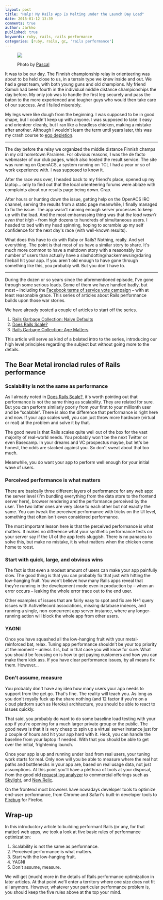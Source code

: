 ```yaml
---
layout: post
title: "Help! My Rails App Is Melting under the Launch Day Load"
date: 2015-01-12 13:39
comments: true
author: Jarkko
published: true
keywords: ruby, rails, rails performance
categories: [ruby, rails, gc, 'rails performance']
---
```


<figure markdown="1">
  <a href="https://www.flickr.com/photos/pasukaru76/4484360302">
    <img src="https://farm5.staticflickr.com/4065/4484360302_70ac4b6a8d_o_d.jpg">
  </a>

  <figcaption>
    <p>
      Photo by <a href="https://www.flickr.com/photos/pasukaru76/4484360302">Pascal</a>
    </p>
  </figcaption>
</figure>

It was to be our day. The Finnish championship relay in orienteering was about to be held close to us, in a terrain type we knew inside and out. We had a great team, with both young guns and old champions. My friend Samuli had been fourth in the individual middle distance championships the day before. My only job was to handle the first leg securely and pass the baton to the more experienced and tougher guys who would then take care of our success. And I failed miserably.

My legs were like dough from the beginning. I was supposed to be in good shape, but I couldn't keep up with anyone. I was supposed to take it easy and orienteer cleanly, but I ran like a headless chicken, making a mistake after another. Although I wouldn't learn the term until years later, this was my crash course to [ego depletion](http://en.wikipedia.org/wiki/Ego_depletion).

---

The day before the relay we organized the middle distance Finnish champs in my old hometown Parainen. For obvious reasons, I was the de facto webmaster of our club pages, which also hosted the result service. The site was running on OpenACS, a system running on TCL I had a year or so of work experience with. I was supposed to know it.

After the race was over, I headed back to my friend's place, opened up my laptop… only to find out that the local orienteering forums were ablaze with complaints about our results page being down. Crap.

After hours or hunting down the issue, getting help on the OpenACS IRC channel, serving the results from a static page meanwhile, I finally managed to fix the issue. The app wasn't running enough server processes to keep up with the load. And the most embarrassing thing was that *the load wasn't even that high* – from high dozens to hundreds of simultaneous users. I headed to bed with my head spinning, hoping to scramble up my self confidence for the next day's race (with well-known results).

What does this have to do with Ruby or Rails? Nothing, really. And yet everything. The point is that most of us have a similar story to share. It's much more common to have a meltdown story with a reasonably low number of users than actually have a slashdotting/hackernewsing/daring fireball hit your app. If you aren't old enough to have gone through something like this, you probably will. But you don't have to.

---

During the dozen or so years since the aforementioned episode, I've gone through some serious loads. Some of them we have handled badly, but most – including the [Facebook terms of service vote campaign](http://wildfireapp.blogspot.fi/2009/04/wildfire-runs-facebook-site-governance.html) – with at least reasonable grace. This series of articles about Rails performance builds upon those war stories.

We have already posted a couple of articles to start off the series.

1. [Rails Garbage Collection: Naive Defaults](/theden/rails-garbage-collection-naive-defaults/)
2. [Does Rails Scale?](/theden/does-rails-scale/)
3. [Rails Garbage Collection: Age Matters](/theden/rails-garbage-collection-age-matters/)

This article will serve as kind of a belated intro to the series, introducing our high level principles regarding the subject but without going more to the details.

## The Bear Metal ironclad rules of Rails performance

### Scalability is not the same as performance

As I already noted in [Does Rails Scale?](/theden/does-rails-scale/), it's worth pointing out that performance is not the same thing as scalability. They are related for sure. But you can perform similarly poorly from your first to your millionth user and be “scalable”. There is also the difference that performance is right here and now. If your app scales well, you can just throw more hardware (virtual or real) at the problem and solve it by that.

The good news is that Rails scales quite well out of the box for the vast majority of real-world needs. You probably won't be the next Twitter or even Basecamp. In your dreams and VC prospectus maybe, but let's be honest, the odds are stacked against you. So don't sweat about that too much.

Meanwhile, you do want your app to perform well enough for your initial wave of users.

### Perceived performance is what matters

There are basically three different layers of performance for any web app: the server level (I'm bundling everything from the data store to the frontend server here), browser rendering and the performance perceived by the user. The two latter ones are very close to each other but not exactly the same. You can tweak the perceived performance with tricks on the UI level, something that often isn't even considered performance.

The most important lesson here is that the perceived performance is what matters. It makes no difference what your synthetic performance tests on your server say if the UI of the app feels sluggish. There is no panacea to solve this, but make no mistake, it is what matters when the chicken come home to roost.

### Start with quick, large, and obvious wins

The fact is that even a modest amount of users can make your app painfully slow. The good thing is that you can probably fix that just with hitting the low-hanging fruit. You won't believe how many Rails apps reveal that they're running in the development mode even in production by – when an error occurs – leaking the whole error trace out to the end user.

Other examples of issues that are fairly easy to spot and fix are N+1 query issues with ActiveRecord associations, missing database indeces, and running a single, non-concurrent app server instance, where any longer-running action will block the whole app from other users.

### YAGNI

Once you have squashed all the low-hanging fruit with your metal-reinforced bat, relax. Tuning app performance shouldn't be your top priority at the moment – unless it is, but in that case you will know for sure. What you should be focusing on is how to get paying customers and how you can make them kick ass. If you have clear performance issues, by all means fix them. However…

### Don't assume, measure

You probably don't have any idea how many users your app needs to support from the get go. That's fine. The reality will teach you. As long as you don't royally fuck up the share nothing (and 12 factor if you're on a cloud platform such as Heroku) architecture, you should be able to react to issues quickly.

That said, you probably do want to do some baseline load testing with your app if you're opening for a much larger private group or the public. The good news is that it is very cheap to spin up a virtual server instance just for a couple of hours and hit your app hard with it. Heck, you can handle the baseline from your laptop if needed. With that you should be able to get over the initial, frightening launch.

Once your app is up and running under load from real users, your tuning work starts for real. Only now will you be able to measure where the real hot paths and bottlenecks in your app are, based on real usage data, not just assumptions. At this point you'll have a plethora of tools at your disposal, from the good old [request log analyzer](https://github.com/wvanbergen/request-log-analyzer) to commercial offerings such as [Skylight](https://www.skylight.io), and [New Relic](http://newrelic.com).

On the frontend most browsers have nowadays developer tools to optimize end-user performance, from Chrome and Safari's built-in developer tools to [Firebug](http://getfirebug.com) for Firefox.

## Wrap-up

In this introductory article to building performant Rails (or any, for that matter) web apps, we took a look at five basic rules of performance optimization:

1. Scalability is not the same as performance.
2. Perceived performance is what matters.
3. Start with the low-hanging fruit.
4. YAGNI
5. Don't assume, measure.

We will get (much) more in the details of Rails performance optimization in later articles. At that point we'll enter a territory where one size does not fit all anymore. However, whatever your particular performance problem is, you should keep the five rules above at the top your mind.